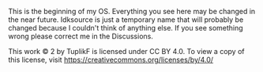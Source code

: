 This is the beginning of my OS.
Everything you see here may be changed in the near future.
Idksource is just a temporary name that will probably be changed because I couldn't think of anything else.
If you see something wrong please correct me in the Discussions.











This work © 2 by TuplikF is licensed under CC BY 4.0. To view a copy of this license, visit https://creativecommons.org/licenses/by/4.0/
